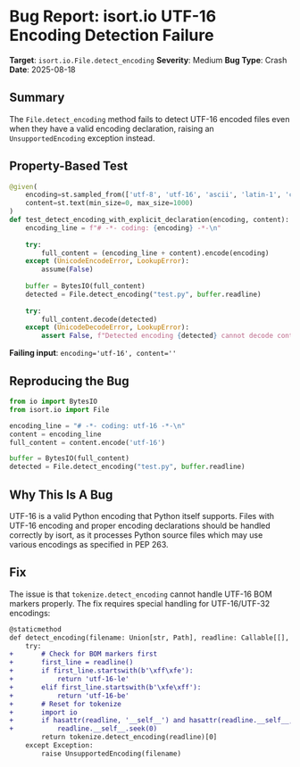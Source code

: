 # Bug Report: isort.io UTF-16 Encoding Detection Failure

**Target**: `isort.io.File.detect_encoding`
**Severity**: Medium
**Bug Type**: Crash
**Date**: 2025-08-18

## Summary

The `File.detect_encoding` method fails to detect UTF-16 encoded files even when they have a valid encoding declaration, raising an `UnsupportedEncoding` exception instead.

## Property-Based Test

```python
@given(
    encoding=st.sampled_from(['utf-8', 'utf-16', 'ascii', 'latin-1', 'cp1252', 'iso-8859-1']),
    content=st.text(min_size=0, max_size=1000)
)
def test_detect_encoding_with_explicit_declaration(encoding, content):
    encoding_line = f"# -*- coding: {encoding} -*-\n"
    
    try:
        full_content = (encoding_line + content).encode(encoding)
    except (UnicodeEncodeError, LookupError):
        assume(False)
    
    buffer = BytesIO(full_content)
    detected = File.detect_encoding("test.py", buffer.readline)
    
    try:
        full_content.decode(detected)
    except (UnicodeDecodeError, LookupError):
        assert False, f"Detected encoding {detected} cannot decode content with declared encoding {encoding}"
```

**Failing input**: `encoding='utf-16', content=''`

## Reproducing the Bug

```python
from io import BytesIO
from isort.io import File

encoding_line = "# -*- coding: utf-16 -*-\n"
content = encoding_line
full_content = content.encode('utf-16')

buffer = BytesIO(full_content)
detected = File.detect_encoding("test.py", buffer.readline)
```

## Why This Is A Bug

UTF-16 is a valid Python encoding that Python itself supports. Files with UTF-16 encoding and proper encoding declarations should be handled correctly by isort, as it processes Python source files which may use various encodings as specified in PEP 263.

## Fix

The issue is that `tokenize.detect_encoding` cannot handle UTF-16 BOM markers properly. The fix requires special handling for UTF-16/UTF-32 encodings:

```diff
@staticmethod
def detect_encoding(filename: Union[str, Path], readline: Callable[[], bytes]) -> str:
    try:
+       # Check for BOM markers first
+       first_line = readline()
+       if first_line.startswith(b'\xff\xfe'):
+           return 'utf-16-le'
+       elif first_line.startswith(b'\xfe\xff'):
+           return 'utf-16-be'
+       # Reset for tokenize
+       import io
+       if hasattr(readline, '__self__') and hasattr(readline.__self__, 'seek'):
+           readline.__self__.seek(0)
        return tokenize.detect_encoding(readline)[0]
    except Exception:
        raise UnsupportedEncoding(filename)
```